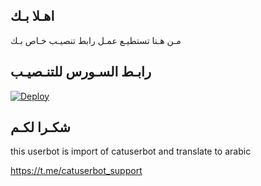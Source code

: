 ## اهـلا بـك
مـن هـنا تستطيـع عمـل رابط تنصيـب خـاص بـك

## رابـط السـورس للتنـصيـب

[![Deploy](https://www.herokucdn.com/deploy/button.svg)](https://heroku.com/deploy?template=https://github.com/Vkiuhhopo/Vkiuhhopo)

## شكـرا لكـم 


this userbot is import of catuserbot and translate to arabic

https://t.me/catuserbot_support
